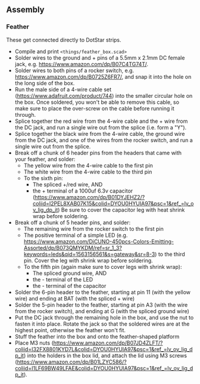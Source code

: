 ## Assembly

### Feather

These get connected directly to DotStar strips.

- Compile and print `<things/feather_box.scad>`
- Solder wires to the ground and + pins of a 5.5mm x 2.1mm DC female
  jack, e.g. https://www.amazon.com/dp/B07C4TG74T/.
- Solder wires to both pins of a rocker switch,
  e.g. https://www.amazon.com/dp/B0725Z6FR7/, and snap it into the
  hole on the long side of the box.
- Run the male side of a 4-wire cable set
  (https://www.adafruit.com/product/744) into the smaller circular
  hole on the box. Once soldered, you won't be able to remove this
  cable, so make sure to place the over-screw on the cable before
  running it through.
- Splice together the red wire from the 4-wire cable and the + wire
  from the DC jack, and run a single wire out from the splice
  (i.e. form a "Y").
- Splice together the black wire from the 4-wire cable, the ground
  wire from the DC jack, and one of the wires from the rocker switch,
  and run a single wire out from the splice.
- Break off a chunk of 6 header pins from the headers that came with
  your feather, and solder:
  - The yellow wire from the 4-wire cable to the first pin
  - The white wire from the 4-wire cable to the third pin
  - To the sixth pin:
    - The spliced +/red wire, AND
    - the + terminal of a 1000uf 6.3v capacitor
      (https://www.amazon.com/dp/B01DYJEHZ2/?coliid=I2PEL8XAB07K15&colid=DYOU0HYUIA97&psc=1&ref_=lv_ov_lig_dp_it)
      Be sure to cover the capacitor leg with heat shrink wrap before
      soldering.
- Break off a chunk of 5 header pins, and solder:
  - The remaining wire from the rocker switch to the first pin
  - The positive terminal of a simple LED
    (e.g. https://www.amazon.com/DiCUNO-450pcs-Colors-Emitting-Assorted/dp/B073QMYKDM/ref=sr_1_3?keywords=leds&qid=1563156561&s=gateway&sr=8-3)
    to the third pin. Cover the leg with shrink wrap before soldering.
  - To the fifth pin (again make sure to cover legs with shrink wrap):
    - The spliced ground wire, AND
    - the - terminal of the LED
    - the - terminal of the capacitor
- Solder the 6-pin header to the feather, starting at pin 11 (with the
  yellow wire) and ending at BAT (with the spliced + wire)
- Solder the 5-pin header to the feather, starting at pin A3 (with the
  wire from the rocker switch), and ending at G (with the spliced
  ground wire)
- Put the DC jack through the remaining hole in the box, and use the
  nut to fasten it into place. Rotate the jack so that the soldered
  wires are at the highest point, otherwise the feather won't fit.
- Stuff the feather into the box and onto the feather-shaped platform
- Place M3 nuts
  (https://www.amazon.com/dp/B07JD4ZLFT/?coliid=I32FX8801KYD7L&colid=DYOU0HYUIA97&psc=1&ref_=lv_ov_lig_dp_it)
  into the holders in the box lid, and attach the lid using M3 screws
  (https://www.amazon.com/dp/B01LZYC586/?coliid=I1LF69BW49LFAE&colid=DYOU0HYUIA97&psc=1&ref_=lv_ov_lig_dp_it).